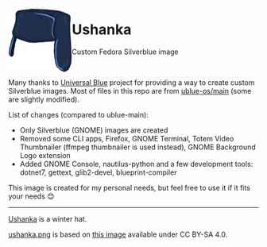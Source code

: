 <p><img src="ushanka.png" width=128px align="left"><h1>Ushanka</h1>

Custom Fedora Silverblue image</p>

<br/>

Many thanks to [Universal Blue](https://github.com/ublue-os) project for providing a way to create custom Silverblue images. Most of files in this repo are from [ublue-os/main](https://github.com/ublue-os/main) (some are slightly modified).

List of changes (compared to ublue-main):
* Only Silverblue (GNOME) images are created
* Removed some CLI apps, Firefox, GNOME Terminal, Totem Video Thumbnailer (ffmpeg thumbnailer is used instead), GNOME Background Logo extension
* Added GNOME Console, nautilus-python and a few development tools: dotnet7, gettext, glib2-devel, blueprint-compiler

This image is created for my personal needs, but feel free to use it if it fits your needs :blush:

---

[Ushanka](https://en.wikipedia.org/wiki/Ushanka) is a winter hat.

[ushanka.png](ushanka.png) is based on [this image](https://commons.wikimedia.org/wiki/File:Russia_Countryball.png) available under CC BY-SA 4.0.
